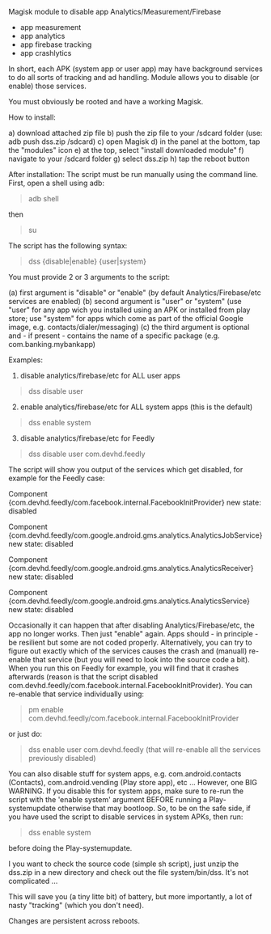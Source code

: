 Magisk module to disable app Analytics/Measurement/Firebase

- app measurement
- app analytics
- app firebase tracking
- app crashlytics

In short, each APK (system app or user app) may have background services to do all sorts of tracking and ad handling. 
Module allows you to disable (or enable) those services.

You must obviously be rooted and have a working Magisk.

How to install:

a) download attached zip file
b) push the zip file to your /sdcard folder (use: adb push dss.zip /sdcard)
c) open Magisk
d) in the panel at the bottom, tap the "modules" icon
e) at the top, select "install downloaded module"
f) navigate to your /sdcard folder
g) select dss.zip
h) tap the reboot button

After installation:
The script must be run manually using the command line. First, open a shell using adb:

> adb shell

then

> su

The script has the following syntax:

> dss {disable|enable} {user|system} <package-name>

You must provide 2 or 3 arguments to the script:
  
(a) first argument is "disable" or "enable" (by default Analytics/Firebase/etc services are enabled)
(b) second argument is "user" or "system" (use "user" for any app wich you installed using an APK or installed from play store; use "system" for apps which come as part of the official Google image, e.g. contacts/dialer/messaging)
(c) the third argument is optional and - if present - contains the name of a specific package (e.g. com.banking.mybankapp)

Examples:

1) disable analytics/firebase/etc for ALL user apps
> dss disable user
2) enable analytics/firebase/etc for ALL system apps (this is the default)
> dss enable system
3) disable analytics/firebase/etc for Feedly
> dss disable user com.devhd.feedly

The script will show you output of the services which get disabled, for example for the Feedly case:

Component {com.devhd.feedly/com.facebook.internal.FacebookInitProvider} new state: disabled
  
Component {com.devhd.feedly/com.google.android.gms.analytics.AnalyticsJobService} new state: disabled
  
Component {com.devhd.feedly/com.google.android.gms.analytics.AnalyticsReceiver} new state: disabled
  
Component {com.devhd.feedly/com.google.android.gms.analytics.AnalyticsService} new state: disabled

Occasionally it can happen that after disabling Analytics/Firebase/etc, the app no longer works. 
Then just "enable" again. Apps should - in principle - be resilient but some are not coded properly. 
Alternatively, you can try to figure out exactly which of the services causes the crash and (manuall) 
re-enable that service (but you will need to look into the source code a bit). 
When you run this on Feedly for example, you will find that it crashes afterwards 
(reason is that the script disabled com.devhd.feedly/com.facebook.internal.FacebookInitProvider). 
You can re-enable that service individually using:

> pm enable com.devhd.feedly/com.facebook.internal.FacebookInitProvider

or just do:

> dss enable user com.devhd.feedly
(that will re-enable all the services previously disabled)

You can also disable stuff for system apps, e.g. com.android.contacts (Contacts), com.android.vending (Play store app), etc ...
However, one BIG WARNING. If you disable this for system apps, make sure to re-run the script with the 
'enable system' argument BEFORE running a Play-systemupdate otherwise that may bootloop. 
So, to be on the safe side, if you have used the script to disable services in system APKs, then run:

> dss enable system

before doing the Play-systemupdate.

I you want to check the source code (simple sh script), just unzip the dss.zip in a new directory and check out the file system/bin/dss. 
It's not complicated ...

This will save you (a tiny litte bit) of battery, but more importantly, a lot of nasty "tracking" (which you don't need).

Changes are persistent across reboots.
